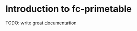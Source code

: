 # Introduction to fc-primetable

TODO: write [great documentation](http://jacobian.org/writing/what-to-write/)
